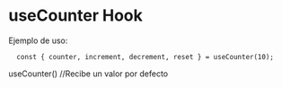 # useCounter Hook

Ejemplo de uso:
```
  const { counter, increment, decrement, reset } = useCounter(10);
```

useCounter() //Recibe un valor por defecto